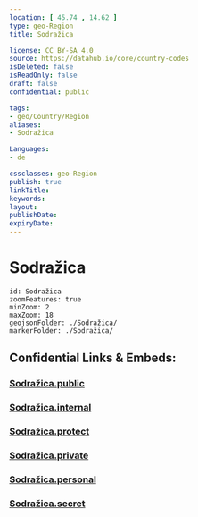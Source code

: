```yaml
---
location: [ 45.74 , 14.62 ] 
type: geo-Region
title: Sodražica

license: CC BY-SA 4.0
source: https://datahub.io/core/country-codes
isDeleted: false
isReadOnly: false
draft: false
confidential: public

tags:
- geo/Country/Region
aliases:
- Sodražica

Languages:
- de

cssclasses: geo-Region
publish: true
linkTitle: 
keywords: 
layout: 
publishDate: 
expiryDate: 
---
```


# Sodražica

```leaflet
id: Sodražica
zoomFeatures: true 
minZoom: 2 
maxZoom: 18
geojsonFolder: ./Sodražica/
markerFolder: ./Sodražica/
```


## Confidential Links & Embeds: 

### [Sodražica.public](/_public/\Earth\Continent\Europe\Europe~Central\Slovenia\Regions~Slovenia\Jugovzhodna_Slovenija\counties~Jugovzhodna_SlovenijaSodražica.public.md) 

### [Sodražica.internal](/_internal/\Earth\Continent\Europe\Europe~Central\Slovenia\Regions~Slovenia\Jugovzhodna_Slovenija\counties~Jugovzhodna_SlovenijaSodražica.internal.md) 

### [Sodražica.protect](/_protect/\Earth\Continent\Europe\Europe~Central\Slovenia\Regions~Slovenia\Jugovzhodna_Slovenija\counties~Jugovzhodna_SlovenijaSodražica.protect.md) 

### [Sodražica.private](/_private/\Earth\Continent\Europe\Europe~Central\Slovenia\Regions~Slovenia\Jugovzhodna_Slovenija\counties~Jugovzhodna_SlovenijaSodražica.private.md) 

### [Sodražica.personal](/_personal/\Earth\Continent\Europe\Europe~Central\Slovenia\Regions~Slovenia\Jugovzhodna_Slovenija\counties~Jugovzhodna_SlovenijaSodražica.personal.md) 

### [Sodražica.secret](/_secret/\Earth\Continent\Europe\Europe~Central\Slovenia\Regions~Slovenia\Jugovzhodna_Slovenija\counties~Jugovzhodna_SlovenijaSodražica.secret.md)


